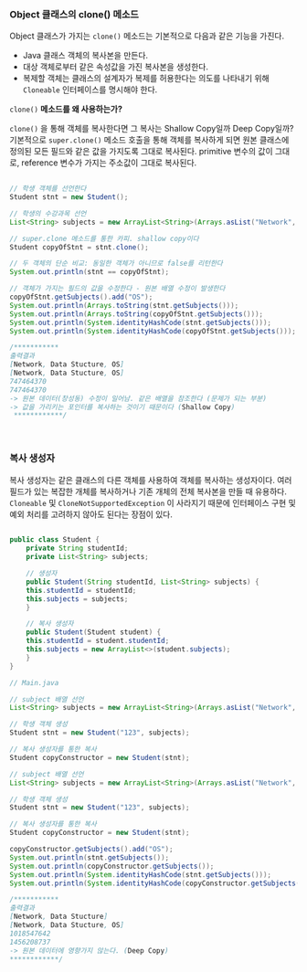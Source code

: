 ### Object 클래스의 clone() 메소드

Object 클래스가 가지는 `clone()` 메소드는 기본적으로 다음과 같은 기능을 가진다.

- Java 클래스 객체의 복사본을 만든다.
- 대상 객체로부터 같은 속성값을 가진 복사본을 생성한다.
- 복제할 객체는 클래스의 설계자가 복제를 허용한다는 의도를 나타내기 위해 `Cloneable` 인터페이스를 명시해야 한다.

`clone()` **메소드를 왜 사용하는가?**

`clone()` 을 통해 객체를 복사한다면 그 복사는 Shallow Copy일까 Deep Copy일까? 기본적으로 `super.clone()` 메소드 호출을 통해 객체를 복사하게 되면 원본 클래스에 정의된 모든 필드와 같은 값을 가지도록 그대로 복사된다.  primitive 변수의 값이 그대로, reference 변수가 가지는 주소값이 그대로 복사된다. 

```java
	
// 학생 객체를 선언한다
Student stnt = new Student();

// 학생의 수강과목 선언
List<String> subjects = new ArrayList<String>(Arrays.asList("Network", "Data Stucture"));

// super.clone 메소드를 통한 카피. shallow copy이다
Student copyOfStnt = stnt.clone();

// 두 객체의 단순 비교: 동일한 객체가 아니므로 false를 리턴한다
System.out.println(stnt == copyOfStnt);

// 객체가 가지는 필드의 값을 수정한다 - 원본 배열 수정이 발생한다 
copyOfStnt.getSubjects().add("OS");
System.out.println(Arrays.toString(stnt.getSubjects()));
System.out.println(Arrays.toString(copyOfStnt.getSubjects()));
System.out.println(System.identityHashCode(stnt.getSubjects()));
System.out.println(System.identityHashCode(copyOfStnt.getSubjects()));

/***********
출력결과
[Network, Data Stucture, OS]
[Network, Data Stucture, OS]
747464370
747464370
-> 원본 데이터(창성동) 수정이 일어남. 같은 배열을 참조한다 (문제가 되는 부분)
-> 값을 가리키는 포인터를 복사하는 것이기 때문이다 (Shallow Copy)
 ************/

```

<br/>

### 복사 생성자

복사 생성자는 같은 클래스의 다른 객체를 사용하여 객체를 복사하는 생성자이다. 여러 필드가 있는 복잡한 개체를 복사하거나 기존 개체의 전체 복사본을 만들 때 유용하다. `Cloneable` 및 `CloneNotSupportedException` 이 사라지기 때문에 인터페이스 구현 및 예외 처리를 고려하지 않아도 된다는 장점이 있다.

```java
	
public class Student {
    private String studentId;
    private List<String> subjects;

    // 생성자
    public Student(String studentId, List<String> subjects) {
    this.studentId = studentId;
    this.subjects = subjects;
    }

    // 복사 생성자
    public Student(Student student) {
    this.studentId = student.studentId;
    this.subjects = new ArrayList<>(student.subjects);
    }
}
```

```java
// Main.java

// subject 배열 선언
List<String> subjects = new ArrayList<String>(Arrays.asList("Network", "Data Stucture"));

// 학생 객체 생성
Student stnt = new Student("123", subjects);

// 복사 생성자를 통한 복사
Student copyConstructor = new Student(stnt);

// subject 배열 선언
List<String> subjects = new ArrayList<String>(Arrays.asList("Network", "Data Stucture"));

// 학생 객체 생성
Student stnt = new Student("123", subjects);

// 복사 생성자를 통한 복사
Student copyConstructor = new Student(stnt);

copyConstructor.getSubjects().add("OS");
System.out.println(stnt.getSubjects());
System.out.println(copyConstructor.getSubjects());
System.out.println(System.identityHashCode(stnt.getSubjects()));
System.out.println(System.identityHashCode(copyConstructor.getSubjects()));

/***********
출력결과
[Network, Data Stucture]
[Network, Data Stucture, OS]
1018547642
1456208737
-> 원본 데이터에 영향가지 않는다. (Deep Copy) 
************/
```
